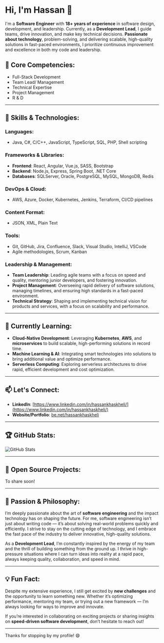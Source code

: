 # Hi, I'm Hassan 👋

I'm a **Software Engineer** with **18+ years of experience** in software design, development, and leadership. Currently, as a **Development Lead**, I guide teams, drive innovation, and make key technical decisions. **Passionate about technology**, problem-solving, and delivering scalable, high-quality solutions in fast-paced environments, I prioritize continuous improvement and excellence in both my code and leadership.

## 🚀 Core Competencies:

- Full-Stack Development
- Team Lead/ Management
- Technical Expertise
- Project Management
- R & D
---

## 🚀 Skills & Technologies:
### **Languages:**
- Java, C#, C/C++, JavaScript, TypeScript, SQL, PHP, Shell scripting

### **Frameworks & Libraries:**
- **Frontend**: React, Angular, Vue.js, SASS, Bootstrap
- **Backend**: Node.js, Express, Spring Boot, .NET Core
- **Databases**: SQLServer, Oracle, PostgreSQL, MySQL, MongoDB, Redis

### **DevOps & Cloud:**
- AWS, Azure, Docker, Kubernetes, Jenkins, Terraform, CI/CD pipelines

### **Content Format:**
- JSON, XML, Plain Text

### **Tools:**
- Git, GitHub, Jira, Confluence, Slack, Visual Studio, IntelliJ, VSCode
- Agile methodologies, Scrum, Kanban

### **Leadership & Management:**
- **Team Leadership**: Leading agile teams with a focus on speed and quality, mentoring junior developers, and fostering innovation.
- **Project Management**: Overseeing rapid delivery of software solutions, managing timelines, and ensuring high standards in a fast-paced environment.
- **Technical Strategy**: Shaping and implementing technical vision for products and services, with a focus on scalability and performance.

---

## 🌱 Currently Learning:
- **Cloud-Native Development**: Leveraging **Kubernetes**, **AWS**, and **microservices** to build scalable, high-performing solutions in record time.
- **Machine Learning & AI**: Integrating smart technologies into solutions to bring additional value and optimize performance.
- **Serverless Computing**: Exploring serverless architectures to drive rapid, efficient development and cost optimization.

---

## 📫 Let's Connect:
- **LinkedIn**: [https://www.linkedin.com/in/hassankhaskheli/](https://www.linkedin.com/in/hassankhaskheli/)
- **Website/Portfolio**: [be.net/hassankhaskheli](https://be.net/hassankhaskheli)


---

## 🏆 GitHub Stats:

![GitHub Stats](https://github-readme-stats.vercel.app/api?username=hubse&show_icons=true&hide_title=true)

---

## 🔧 Open Source Projects:
To share soon!

---

## 💬 Passion & Philosophy:
I’m deeply passionate about the art of **software engineering** and the impact technology has on shaping the future. For me, software engineering isn’t just about writing code — it’s about solving real-world problems quickly and efficiently. I strive to stay on the cutting edge of technology, and I embrace the fast pace of the industry to deliver innovative, high-quality solutions.

As a **Development Lead**, I’m constantly inspired by the energy of my team and the thrill of building something from the ground up. I thrive in high-pressure situations where I can turn ideas into reality at a rapid pace, always keeping quality, collaboration, and speed in mind.

---

## 💡 Fun Fact:
Despite my extensive experience, I still get excited by **new challenges** and the opportunity to learn something new. Whether it’s optimizing performance, mentoring my team, or trying out a new framework — I’m always looking for ways to improve and innovate.

If you’re interested in collaborating on exciting projects or sharing insights on **speed-driven software development**, don’t hesitate to reach out!

---

Thanks for stopping by my profile! 😄
